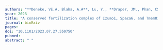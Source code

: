 ```yaml
---
authors: "**Deneke, VE.#, Blaha, A.#**, Lu, Y., **Draper, JM., Phan, CS., Panser, K.**, Schleiffer, A., **Jacob, L., Humer, T.**, Stejskal, K., Krssakova, G., Handler, D., Kamoshita, M., Vance, TDR., Roitinger, E., Lee, JE., Ikawa, M., **Pauli, A.#**"
year: 2023
title: "A conserved fertilization complex of Izumo1, Spaca6, and Tmem81 mediates sperm-egg interaction in vertebrates"
journal: bioRxiv
pages: 
doi: "10.1101/2023.07.27.550750"
pubmed: 
abstract: " "
---
```

